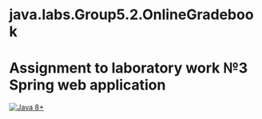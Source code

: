 # java.labs.Group5.2.OnlineGradebook
Assignment to laboratory work №3 Spring web application
===================
[![Java 8+](https://img.shields.io/badge/java-8%2b-green.svg)](http://www.oracle.com/technetwork/java/javase/downloads/index.html)
